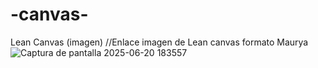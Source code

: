# -canvas-
Lean Canvas (imagen)
//Enlace imagen de Lean canvas formato Maurya
![Captura de pantalla 2025-06-20 183557](https://github.com/user-attachments/assets/6cea8f62-4d08-4c1e-b162-f5f6c184aeca)

